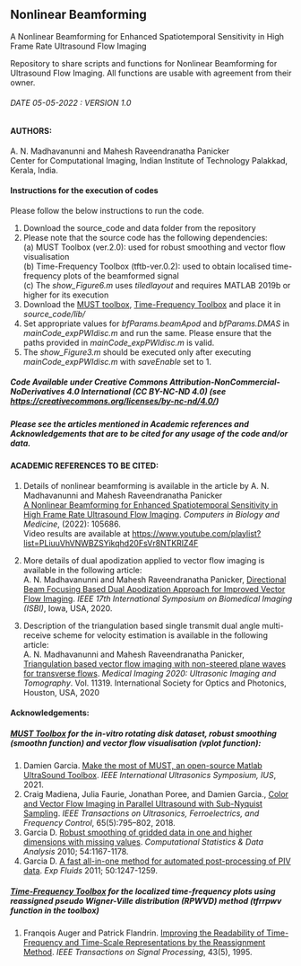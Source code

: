 ## Nonlinear Beamforming
A Nonlinear Beamforming for Enhanced Spatiotemporal Sensitivity in High Frame Rate Ultrasound Flow Imaging

Repository to share scripts and functions for Nonlinear Beamforming for Ultrasound Flow Imaging. All functions are usable with agreement from their owner. 

###### DATE 05-05-2022 : VERSION 1.0


#### AUTHORS: 
A. N. Madhavanunni and Mahesh Raveendranatha Panicker <br />
Center for Computational Imaging, Indian Institute of Technology Palakkad, Kerala, India.

#### Instructions for the execution of codes 

Please follow the below instructions to run the code.
1. Download the source_code and data folder from the repository
2. Please note that the source code has the following dependencies:<br />
      (a) MUST Toolbox (ver.2.0): used for robust smoothing and vector flow visualisation <br />
      (b) Time-Frequency Toolbox (tftb-ver.0.2): used to obtain localised time-frequency plots of the beamformed signal <br />
      (c) The _show_Figure6.m_ uses _tiledlayout_ and requires MATLAB 2019b or higher for its execution
3. Download the [MUST toolbox](https://www.biomecardio.com/MUST/index.html),  [Time-Frequency Toolbox](https://tftb.nongnu.org/) and place it in _source_code/lib/_  
4. Set appropriate values for _bfParams.beamApod_ and _bfParams.DMAS_ in _mainCode_expPWIdisc.m_ and run the same. Please ensure that the paths provided in _mainCode_expPWIdisc.m_ is valid.
5. The _show_Figure3.m_ should be executed only after executing _mainCode_expPWIdisc.m_ with _saveEnable_ set to 1.


##### Code Available under Creative Commons Attribution-NonCommercial-NoDerivatives 4.0 International (CC BY-NC-ND 4.0) (see https://creativecommons.org/licenses/by-nc-nd/4.0/)

##### Please see the articles mentioned in Academic references and Acknowledgements that are to be cited for any usage of the code and/or data.

#### ACADEMIC REFERENCES TO BE CITED:
1. Details of nonlinear beamforming is available in the article by A. N. Madhavanunni and Mahesh Raveendranatha Panicker <br />
[A Nonlinear Beamforming for Enhanced Spatiotemporal Sensitivity in High Frame Rate Ultrasound Flow Imaging](https://doi.org/10.1016/j.compbiomed.2022.105686). _Computers in Biology and Medicine_, (2022): 105686. <br />
Video results are available at https://www.youtube.com/playlist?list=PLiuuVhVNWBZSYikqhd20FsVr8NTKRlZ4F

2. More details of dual apodization applied to vector flow imaging is available in the following article:<br />
A. N. Madhavanunni and Mahesh Raveendranatha Panicker, [Directional Beam Focusing Based Dual Apodization Approach for Improved Vector Flow Imaging](https://doi.org/10.1109/ISBI45749.2020.9098494). _IEEE 17th International Symposium on Biomedical Imaging (ISBI)_, Iowa, USA, 2020. 

3. Description of the triangulation based single transmit dual angle multi-receive scheme for velocity estimation is available in the following article:<br />
A. N. Madhavanunni and Mahesh Raveendranatha Panicker, [Triangulation based vector flow imaging with non-steered plane waves for transverse flows](https://doi.org/10.1117/12.2549253). _Medical Imaging 2020: Ultrasonic Imaging and Tomography_. Vol. 11319. International Society for Optics and Photonics, Houston, USA, 2020

#### Acknowledgements:
##### [MUST Toolbox](https://www.biomecardio.com/MUST/index.html) for the _in-vitro_ rotating disk dataset, robust smoothing (smoothn function) and vector flow visualisation (vplot function): 
1. Damien Garcia. [Make the most of MUST, an open-source Matlab UltraSound Toolbox](https://doi.org/10.1109/IUS52206.2021.9593605). _IEEE International Ultrasonics Symposium, IUS_, 2021.
2. Craig Madiena, Julia Faurie, Jonathan Poree, and Damien Garcia., [Color and Vector Flow Imaging in Parallel Ultrasound with Sub-Nyquist Sampling](https://doi.org/10.1109/TUFFC.2018.2817885). _IEEE Transactions on Ultrasonics, Ferroelectrics, and Frequency Control_, 65(5):795–802, 2018.
3. Garcia D. [Robust smoothing of gridded data in one and higher dimensions with missing values](https://www.biomecardio.com/publis/csda10.pdf). _Computational Statistics & Data Analysis_ 2010; 54:1167-1178.
4. Garcia D. [A fast all-in-one method for automated post-processing of PIV data](https://www.biomecardio.com/publis/expfluids11.pdf). _Exp Fluids_ 2011; 50:1247-1259.


##### [Time-Frequency Toolbox](https://tftb.nongnu.org/) for the localized time-frequency plots using reassigned pseudo Wigner-Ville distribution (RPWVD) method (tfrrpwv function in the toolbox)
1. Franqois Auger and Patrick Flandrin. [Improving the Readability of Time-Frequency and Time-Scale Representations by the Reassignment Method](https://doi.org/10.1109/78.382394). _IEEE Transactions on Signal Processing_, 43(5), 1995.
